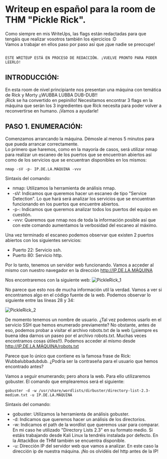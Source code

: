 # Writeup en español para la room de THM "Pickle Rick".
Como siempre en mis WriteUps, las flags están redactadas para que tengáis que realizar vosotros también los ejercicios :D\
Vamos a trabajar en ellos paso por paso así que ¡que nadie se preocupe!
```

ESTE WRITEUP ESTÁ EN PROCESO DE REDACCIÓN. ¡VUELVE PRONTO PARA PODER LEERLO!

```
## INTRODUCCIÓN:
En esta room de nivel principiante nos presentan una máquina con temática de Rick y Morty ¡¡WUBBA LUBBA DUB-DUB!!\
¡Rick se ha convertido en pepinillo! Necesitamos encontrar 3 flags en la máquina que serán los 3 ingredientes que Rick necesita para poder volver a reconvertirse en humano. ¡Vamos a ayudarle!

## PASO 1. ENUMERACIÓN:
Comenzamos arrancando la máquina. Démosle al menos 5 minutos para que pueda arrancar correctamente.\
Lo primero que haremos, como en la mayoría de casos, será utilizar nmap para realizar un escaneo de los puertos que se encuentran abiertos así como de los servicios que se encuentran disponibles en los mismos:

```
nmap -sV -p- IP.DE.LA.MÁQUINA -vvv
```

Sintaxis del comando:
- nmap: Utilizamos la herramienta de análisis nmap.
- -sV: Indicamos que queremos hacer un escaneo de tipo "Service Detection". Lo que hará será analizar los servicios que se encuentran funcionando en los puertos que encuentre abiertos.
- -p-: Indicamos que queremos analizar todos los puertos del equipo en cuestión.
- -vvv: Queremos que nmap nos de toda la información posible así que con este comando aumentamos la verbosidad del escaneo al máximo.

Una vez terminado el escaneo podemos observar que existen 2 puertos abiertos con los siguientes servicios:
- Puerto 22: Servicio ssh.
- Puerto 80: Servicio http.

Por lo tanto, tenemos un servidor web funcionando. Vamos a acceder al mismo con nuestro navegador en la dirección http://IP.DE.LA.MÁQUINA

Nos encontraremos con la siguiente web:
![PickleRick_1](https://user-images.githubusercontent.com/93337563/139298610-5c5bbe21-720e-4dc2-ad1d-93bb31146523.png)

No parece que esto nos de mucha información util la verdad. Vamos a ver si encontramos algo en el código fuente de la web. Podemos observar lo siguiente entre las líneas 28 y 34:

![PickleRick_2](https://user-images.githubusercontent.com/93337563/139299301-d298f990-f009-4086-9e3b-e5b5953032ca.png)

De momento tenemos un nombre de usuario. ¿Tal vez podemos usarlo en el servicio SSH que hemos enumerado previamente? No obstante, antes de eso, podemos probar a visitar el archivo robots.txt de la web (¡¡siempre es buena idea darnos un paseo por el archivo robots.txt. Muchas veces encontramos cosas útiles!!). Podemos acceder al mismo desde http://IP.DE.LA.MÁQUINA/robots.txt

Parece que lo único que contiene es la famosa frase de Rick: Wubbalubbadubdub. ¿Podría ser la contraseña para el usuario que hemos encontrado antes?

Vamos a seguir enumerando; pero ahora la web. Para ello utilizaremos gobuster. El comando que emplearemos será el siguiente:

```
gobuster -d -w /usr/share/wordlists/dirbuster/directory-list-2.3-medium.txt -u IP.DE.LA.MÁQUINA
```

Sintaxis del comando:
- gobuster: Utilizamos la herramienta de análisis gobuster.
- -d: Indicamos que queremos hacer un análisis de los directorios.
- -w: Indicamos el path de la wordlist que queremos usar para comparar. En mi caso he utilizado "Directory Lists 2.3" en su formato medio. Si estáis trabajando desde       Kali Linux la tendréis instalada por defecto. En la AttackBox de THM también se encuentra disponible.
- -u: Dirección IP del servidor web que vamos a analizar. En este caso la dirección ip de nuestra máquina. ¡No os olvidéis del http antes de la IP!

